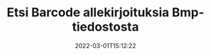 ---
############################# Static ############################
layout: "auto-gen-signature"
date: 2022-03-01T15:12:22
draft: false
operation: Search
signaturetype: Barcode
fileformat: Bmp
productName: Java
lang: fi
productCode: java
otherformats: pdf doc docx docm dot dotm dotx odt ott rtf xls xlsx xlsm xlsb csv ods ots xltx xltm ppt pptx pps ppsx odp otp potx potm pptm ppsm png jpg bmp gif tiff svg webp wmf
breadcrumb: Search Barcode signatures at Bmp with Java

############################# Head ############################
head_title: "Etsi Barcode allekirjoituksia Bmp-tiedostosta Java"
head_description: "Käytä Java:a etsiäksesi Barcode-allekirjoituksia Bmp-tiedostoista muutamalla koodirivillä."

############################# Header ############################
title: "Etsi Barcode allekirjoituksia Bmp-tiedostosta"
description: "Java-natiivisovellusliittymä mahdollistaa Barcode-allekirjoitusten etsimisen jo allekirjoitetuista Bmp-tiedostoista. Suorita laajennettu sähköinen allekirjoitushaku Bmp-asiakirjoissasi muutaman koodirivin avulla."
bg_image: "https://cms.admin.containerize.com/templates/aspose/App_Themes/V3/images/bg/header1.png"
bg_overlay: false
button:
    enable: true

############################# SubMenu ############################
submenu:
    enable: true

    left:
        img_alt: "GroupDocs.Signature for Java"
        image: "https://cms.admin.containerize.com/templates/groupdocs/images/product-logos/90x90-noborder/groupdocsature-java.png"
        product: "GroupDocs.Signature"
        platform: "Java"



############################# About ############################
about:
    enable: true
    title: "Tietoja GroupDocs.Signature for Java API:sta"
    content: |
        [GroupDocs.Signature for Java](https://products.groupdocs.com/signature/java/) tarjoaa Java-sovellusliittymän asiakirjojen käsittelyyn käyttämällä erilaisia ​​allekirjoitustyyppejä, kuten tekstejä, kuvia, digitaalisia varmenteita, viivakoodeja, QR-koodeja, leimoja tai metatietoja. Käyttäjät voivat lisätä, poistaa, päivittää, tarkistaa tai etsiä sähköisiä allekirjoituksia PDF-tiedostoista, MS Word -asiakirjoista, MS Excel -työkirjoista, MS PowerPoint -esityksistä, Adobe Photoshop -tiedostoista ja erilaisista kuvaformaateista, ja allekirjoitusten ominaisuuksien mukauttamiseen tarvitaan lisätukea.
    

############################# Steps ############################
steps:
    enable: true
    title_left: "Allekirjoitusten Barcode etsiminen tiedostomuodossa Bmp"
    content_left: |
        [GroupDocs.Signature for Java](https://products.groupdocs.com/signature/java/) helpottaa Java-kehittäjien etsimistä Barcode-allekirjoituksista Bmp-tiedostoista sovelluksistaan ​​toteuttamalla muutaman helpon vaiheen.
        
        * Luo uusi Signature-luokan esiintymä ja anna lähdedokumentin polku rakentajaparametriksi.
        * Instantoi SearchOptions-objekti tarpeidesi mukaan ja määritä hakuasetukset.
        * Kutsu Signature-luokan ilmentymän hakumenetelmä ja välitä sille SearchOptions.
        * Käsittele hakutulokset tarpeidesi mukaan.

    title_right: "Laitteistovaatimukset"
    content_right: |
        GroupDocs.Signature for Java on tuettu kaikilla tärkeimmillä alustoilla ja käyttöjärjestelmillä. Ennen kuin suoritat alla olevan koodin, varmista, että sinulla on seuraavat edellytykset asennettuna järjestelmääsi.

        * Käyttöjärjestelmät: Microsoft Windows, Linux, MacOS
        * Kehitysympäristöt: NetBeans, Intellij IDEA, Eclipse, etc.
        * Java runtime: J2SE 6.0 and above
        * Lataa tuotteen GroupDocs.Signature for Java uusin versio osoitteesta [Maven](https://repository.groupdocs.com/webapp/#/artifacts/browse/tree/General/repo/com/groupdocs/groupdocs-signature)
         
    code: |
        ```java    
        
        // Set up input Bmp file
        String filePath = "input.bmp";

        // Instantiate Signature for input file
        Signature signature = new Signature(filePath);

        //Create search options
        BarcodeSearchOptions options = new BarcodeSearchOptions();

        // specify special pages to search on 
        options.setAllPages(false);
        // single page number
        options.setPageNumber(1);
        // specify text match type
        options.setMatchType(TextMatchType.Contains);
        // specify text pattern to search
        options.setText("Text signature");
        // return  Barcode images for processing
        options.setReturnContent(true);
        // set up type of returned  Barcode images
        options.setReturnContentType(FileType.PNG);
                            
        // search for Barcode signatures in Bmp document
        List<BarcodeSignature> signatures = signature.search(BarcodeSignature.class, options);

        // process signatures which were found 
        signatures.forEach(item -> System.out.println(item.toString()));

        ```

############################# Demos ############################
demos:
    enable: true
    title: "Etsi Barcode sähköisiä allekirjoituksia Live Demo"
    content: |
       Etsi asiakirjasta erilaisia ​​sähköisiä allekirjoituksia Bmp-tiedostoille juuri nyt käymällä [GroupDocs.Signature App](https://products.groupdocs.app/signature/family) -sivustolla.

        
############################# More Formats ############################
more_formats:
    enable: true
    title: "Etsi muita Barcode allekirjoituksia käyttämällä Java"
    content: |
        "Sähköiset allekirjoitukset hakevat eri asiakirjoista. Etsi allekirjoituksia yhdestä suosituista tiedostomuodoista alla olevan kuvan mukaisesti."
    format: 
           
       
back_to_top:
    enable: true
---